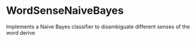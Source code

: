 # WordSenseNaiveBayes
Implements a Naive Bayes classifier to disambiguate different senses of the word derive
